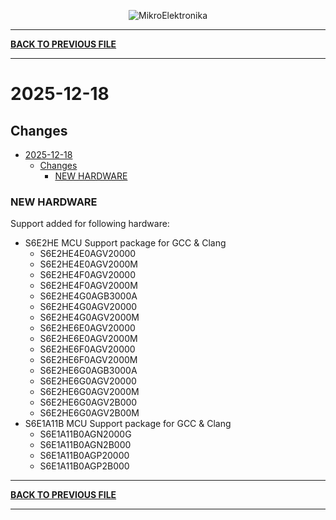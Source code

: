 <p align="center">
  <img src="http://www.mikroe.com/img/designs/beta/logo_small.png?raw=true" alt="MikroElektronika"/>
</p>

---

**[BACK TO PREVIOUS FILE](../changelog.md)**

---

# 2025-12-18

## Changes

- [2025-12-18](#2025-12-18)
  - [Changes](#changes)
    - [NEW HARDWARE](#new-hardware)

### NEW HARDWARE

Support added for following hardware:

+ S6E2HE MCU Support package for GCC & Clang
  + S6E2HE4E0AGV20000
  + S6E2HE4E0AGV2000M
  + S6E2HE4F0AGV20000
  + S6E2HE4F0AGV2000M
  + S6E2HE4G0AGB3000A
  + S6E2HE4G0AGV20000
  + S6E2HE4G0AGV2000M
  + S6E2HE6E0AGV20000
  + S6E2HE6E0AGV2000M
  + S6E2HE6F0AGV20000
  + S6E2HE6F0AGV2000M
  + S6E2HE6G0AGB3000A
  + S6E2HE6G0AGV20000
  + S6E2HE6G0AGV2000M
  + S6E2HE6G0AGV2B000
  + S6E2HE6G0AGV2B00M
+ S6E1A11B MCU Support package for GCC & Clang
  + S6E1A11B0AGN2000G
  + S6E1A11B0AGN2B000
  + S6E1A11B0AGP20000
  + S6E1A11B0AGP2B000

---

**[BACK TO PREVIOUS FILE](../changelog.md)**

---
